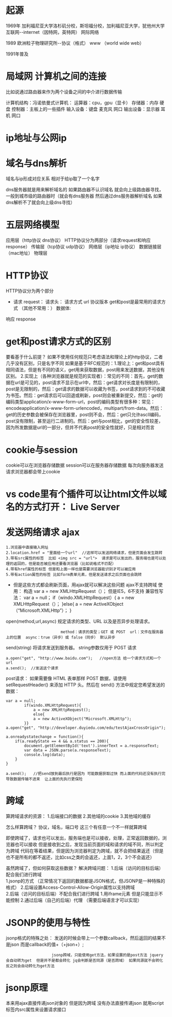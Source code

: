 # 起源
1969年  加利福尼亚大学洛杉矶分校，斯坦福分校，加利福尼亚大学，犹他州大学   互联网--internet（因特网，英特网） 网际网络

1989 欧洲粒子物理研究所--协议（格式） www （world wide web）

1991年普及

# 局域网  计算机之间的连接
比如说通过路由器来作为两个设备之间的中介进行数据传输

计算机结构：冯诺依曼式计算机：
                运算器：cpu，gpu（显卡）
                存储器：内存 硬盘
                控制器：主板上的一些插件
                输入设备：键盘 麦克风 网口
                输出设备：显示器 耳机 网口

# ip地址与公网ip


# 域名与dns解析
域名与ip形成对应关系 相对于给ip取了一个名字

dns服务器就是用来解析域名的
如果路由器不认识域名 就会向上级路由器寻找，一般到城市级的路由器时（就会有dns服务器 然后通过dns服务器解析域名 如果dns解析不了就会向上级dns寻找）


# 五层网络模型

应用层（http协议 dns协议） HTTP协议分为两部分（请求request和响应response）
传输层（tcp协议 udp协议）
网络层（ip地址 ip协议）
数据链接层（mac地址）
物理层
# HTTP协议

HTTP协议分为两个部分
- 请求 request：
    请求头：
            请求方式 url 协议版本  get和post是最常用的请求方式 （其他不常用：） 
      数据体:

响应 response

# get和post请求方式的区别

要看基于什么前提？
    如果不使用任何规范只考虑语法和理论上的http协议，二者几乎没有区别，只是名字不同
    如果是基于RFC规范的：1.理论上：get和post具有相同语法，但是有不同的语义，get用来获取数据，post用来发送数据，其他没有区别。
                        2.实现上（各种浏览器就是规范的实现者）：常见的不同：首先，get的数据在url是可见的，post请求不显示在url中，然后：get请求对长度是有限制的，post是无限制的，然后：get请求的数据可以收藏为书签，post请求到的不可收藏为书签。然后：get请求后可以回退或刷新，post则会被重新提交，然后：get的编码类型application/x-www-form-url，post的编码类型有很多种：常见：encodeapplication/x-www-form-urlencoded，multipart/from-data。然后：get的历史参数会被保存在浏览器里，post则不会，然后：get只允许ascll编码，post没有限制，甚至运行二进制的。然后：get与post相比，get的安全性较差，因为所发数据是url的一部分，但并不代表post的安全性就好，只是相对而言



# cookie与session
cookie可以在浏览器存储数据  session可以在服务器存储数据
每次向服务器发送请求浏览器都会带上cookie 


#  vs code里有个插件可以让html文件以域名的方式打开： Live Server

# 发送网络请求  ajax
    1.浏览器中直接输入网址
    2.location.href = "里面给一个url"  //这样可以发送网络请求，但是页面会发生跳转
    3.带有src属性的标签  比如 <img src = "url">  请求是可以发出的，服务端也是可以处理的返回的，但是能否被应用还要看浏览器（比如说格式不匹配）
    4.带有href属性的标签 但是和上面一样也是需要浏览器能识别才可以被应用
    5.带有action属性的标签 比如form表单元素，但是发送请求之后页面也会跳转


- 但是这些方式都会刷新页面，用ajax就可以解决这些问题  ajax不支持跨域
使用：  构造
    var a = new XMLHttpRequest（）； 但是IE5，6不支持
    兼容性写法：
            var a = null；
            if（windo.XMLHttpRequest）{
                a = new XMLHttpRequest（）；
            }else{
                a = new ActiveXObject（“Microsoft.XMLHttp”）；
            }


open(method,url,async) 规定请求的类型、URL 以及是否异步处理请求。

                            method：请求的类型；GET 或 POST  url：文件在服务器上的位置  async：true（异步）或 false（同步） 默认异步 
 send(string) 将请求发送到服务器。  string参数仅用于 POST 请求  

    a.open("get", "http://www.baidu.com");   //open方法 给一个请求方式和一个url
    a.send();  //发送这个请求

post请求：
如果需要像 HTML 表单那样 POST 数据，请使用 setRequestHeader() 来添加 HTTP 头。然后在 send() 方法中规定您希望发送的数据：









    var a = null;
            if(windo.XMLHttpRequest){
                a = new XMLHttpRequest();
                else{
                a = new ActiveXObject("Microsoft.XMLHttp");
            }}
    a.open("get", "http://developer.duyiedu.com/edu/testAjaxCrossOrigin");  

    a.onreadystatechange = function(){
        if(a.readyState == 4 && a.status == 200){
            document.getElementById('text').innerText = a.responseText;
            var data = JSON.parse(a.responseText);
            console.log(data);
        }
    }

    a.send();   //把send放到最后执行是因为 可能数据获取过快 而上面的代码还没有执行完导致数据传输不进来  让上面的先执行更保险



# 跨域
算跨域请求的资源：
1.后端接口的数据
2.其他域的cookie
3.其他域的缓存

怎么样算跨域？  协议，域名，端口号 这三个有任意一个不一样就算跨域

即使跨域了，请求也可以发出，服务端也是可以接收，处理，正常返回数据的，浏览器也可以接收
但是接收到之后，发现当前页面的域和请求的域不同，所以判定为跨域
代码在等着结果，但是因为浏览器判定为跨域，就不会把结果返还（但是也不是所有的都不返还，比如css之类的会返还，上面1，2，3个不会返还）


虽然跨域了，但如何获取这些数据？
解决跨域问题：
    1.后端（访问的目标后端）配合我们进行跨域   
        1.jsonp的方式 （正常情况下返回的数据都是JSON格式，但JSONP是一种特殊的格式）
        2.后端设置Access-Control-Allow-Origin属性以支持跨域  
    2.后端（访问的目标后端）不配合我们进行跨域
        1.用iframe元素  但是只能显示不能控制
        2.通过后端（自己的后端）代理 （需要后端语言才可以实现）



 


# JSONP的使用与特性

jsonp格式的特殊之处：  发送的时候会带上一个参数callback，然后返回的结果不是json 而是callback的值+（+json+）;

                        jsonp跨域，只能使用get方法，如果设置的是post方法 jquery会自动转为get  但是并不是都会转化 jq会判断是否同源（是否跨域） 如果同源就不会转化 反之则会自动转化为get方法


# jsonp原理  
本来用ajax直接传递json对象的 但是因为跨域 没有办法直接传递json  就用script标签内src属性来设置请求接口




